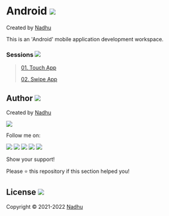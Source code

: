 # Android <img src="https://github.com/iamnadhu/Android-N14/blob/master/Resources/android-icon.png">
Created by [Nadhu](https://github.com/iamnadhu)

This is an 'Android' mobile application development workspace.


### Sessions <img src="https://github.com/iamnadhu/Android-N14/blob/master/Resources/sessions-icon.png">
>
> [01. Touch App](https://github.com/iamnadhu/Android-N14)
>
> [02. Swipe App](https://github.com/iamnadhu/Android-N14)
>


## Author [<img src="https://github.com/iamnadhu/Android-N14/blob/master/Resources/auther-icon.png">](https://github.com/iamnadhu)
Created by [Nadhu](https://github.com/iamnadhu)

[<img src="https://github.com/iamnadhu/Android-N14/blob/master/Resources/nadhu-icon.jpg">](https://github.com/iamnadhu)

Follow me on: 

[<img src="https://github.com/iamnadhu/Android-N14/blob/master/Resources/telegram-icon.png">](https://t.me/iamnadhu)
[<img src="https://github.com/iamnadhu/Android-N14/blob/master/Resources/instagram-icon.png">](https://www.instagram.com/iamnadhu/)
[<img src="https://github.com/iamnadhu/Android-N14/blob/master/Resources/whatsapp-icon.png">](https://api.whatsapp.com/send?phone=917293451396&lang=en)
[<img src="https://github.com/iamnadhu/Android-N14/blob/master/Resources/linkedin-icon.png">](https://www.linkedin.com/in/iamnadhu/)
[<img src="https://github.com/iamnadhu/Android-N14/blob/master/Resources/facebook-icon.png">](https://www.facebook.com/iamnadhu/)


Show your support!

Please ⭐️   this repository if this section helped you!


## License <img src="https://github.com/iamnadhu/Android-N14/blob/master/Resources/license-icon.png">
Copyright © 2021-2022 [Nadhu](https://github.com/iamnadhu)
